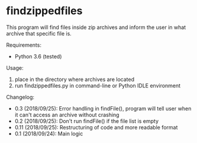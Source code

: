 findzippedfiles
=======

This program will find files inside zip archives and inform the user in what archive that specific file is.

Requirements:

 - Python 3.6 (tested)

Usage:

 1. place in the directory where archives are located
 2. run findzippedfiles.py in command-line or Python IDLE environment

Changelog:

* 0.3 (2018/09/25): Error handling in findFile(), program will tell user when it can't access an archive without crashing
* 0.2 (2018/09/25): Don't run findFile() if the file list is empty
* 0.11 (2018/09/25): Restructuring of code and more readable format
* 0.1 (2018/09/24): Main logic
